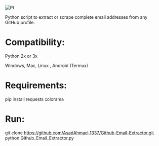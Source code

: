 ![PI](https://github.com/user-attachments/assets/11610b63-89b9-40bb-ba78-263f9d19dfa3)

Python script to extract or scrape complete email addresses from any GitHub profile.


# Compatibility:
Python 2x or 3x

Windows, Mac, Linux , Android (Termux)

# Requirements:

pip install requests colorama

# Run:
git clone https://github.com/AsadAhmad-1337/Github-Email-Extractor.git
python Github_Email_Extractor.py
